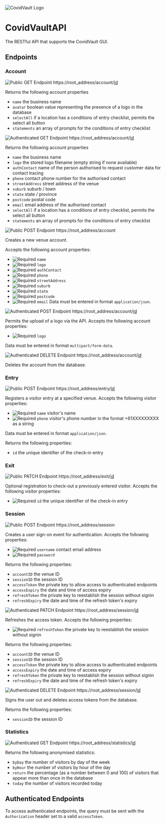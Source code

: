 ![CovidVault Logo](https://www.simpleprogramming.com.au/covid/files/logo-banner.png "CovidVault")

# CovidVaultAPI
The RESTful API that supports the CovidVault GUI.

## Endpoints
### Account
![Public GET Endpoint](https://img.shields.io/badge/Public-GET-green) https://root_address/account/[id](/ "Account ID")

Returns the following account properties
- `name` the business name
- `avatar` boolean value representing the presence of a logo in the database
- `selectAll` if a location has a conditions of entry checklist, permits the select all button
- `statements` an array of prompts for the conditions of entry checklist

![Authenticated GET Endpoint](https://img.shields.io/badge/Authenticated-GET-green) https://root_address/account/[id](/ "Account ID")

Returns the following account properties
- `name` the business name
- `logo` the stored logo filename (empty string if none available)
- `authContact` name of the person authorised to request customer data for contact tracing
- `phone` contact phone number for the authorised contact
- `streetAddress` street address of the venue
- `suburb` suburb / town
- `state` state / province
- `postcode` postal code
- `email` email address of the authorised contact
- `selectAll` if a location has a conditions of entry checklist, permits the select all button
- `statements` an array of prompts for the conditions of entry checklist

![Public POST Endpoint](https://img.shields.io/badge/Public-POST-orange) https://root_address/account

Creates a new venue account.

Accepts the following account properties:
- ![Required](https://img.shields.io/badge/-Required-red) `name`
- ![Required](https://img.shields.io/badge/-Required-red) `logo`
- ![Required](https://img.shields.io/badge/-Required-red) `authContact`
- ![Required](https://img.shields.io/badge/-Required-red) `phone`
- ![Required](https://img.shields.io/badge/-Required-red) `streetAddress`
- ![Required](https://img.shields.io/badge/-Required-red) `suburb`
- ![Required](https://img.shields.io/badge/-Required-red) `state`
- ![Required](https://img.shields.io/badge/-Required-red) `postcode`
- ![Required](https://img.shields.io/badge/-Required-red) `email`
Data must be entered in format `application/json`.

![Authenticated POST Endpoint](https://img.shields.io/badge/Authenticated-POST-orange) https://root_address/account/[id](/ "Account ID")

Permits the upload of a logo via the API. Accepts the following account properties:
- ![Required](https://img.shields.io/badge/-Required-red) `logo`

Data must be entered in format `multipart/form-data`.

![Authenticated DELETE Endpoint](https://img.shields.io/badge/Authenticated-DELETE-red) https://root_address/account/[id](/ "Account ID")

Deletes the account from the database.

### Entry
![Public POST Endpoint](https://img.shields.io/badge/Public-POST-orange) https://root_address/entry/[id](/ "Account ID")

Registers a visitor entry at a specified venue. Accepts the following visitor properties:
- ![Required](https://img.shields.io/badge/-Required-red) `name` visitor's name
- ![Required](https://img.shields.io/badge/-Required-red) `phone` visitor's phone number in the format +61XXXXXXXXX as a string

Data must be entered in format `application/json`.

Returns the following properties:
- `id` the unique identifier of the check-in entry

### Exit
![Public PATCH Endpoint](https://img.shields.io/badge/Public-PATCH-grey) https://root_address/exit/[id](/ "Entry ID")

Optional registration to check-out a previously entered visitor. Accepts the following visitor properties:
- ![Required](https://img.shields.io/badge/-Required-red) `id` the unique identifier of the check-in entry

### Session
![Public POST Endpoint](https://img.shields.io/badge/Public-POST-orange) https://root_address/session

Creates a user sign-on event for authentication. Accepts the following properties:
- ![Required](https://img.shields.io/badge/-Required-red) `username` contact email address
- ![Required](https://img.shields.io/badge/-Required-red) `password`

Returns the following properties:
- `accountID` the venue ID
- `sessionID` the session ID
- `accessToken` the private key to allow access to authenticated endpoints
- `accessExpiry` the date and time of access expiry
- `refreshToken` the private key to reestablish the session without signin
- `refreshExpiry` the date and time of the refresh token's expiry

![Authenticated PATCH Endpoint](https://img.shields.io/badge/Authenticated-PATCH-grey) https://root_address/session/[id](/ "Session ID")

Refreshes the access token. Accepts the following properties:
- ![Required](https://img.shields.io/badge/-Required-red) `refreshToken` the private key to reestablish the session without signin

Returns the following properties:
- `accountID` the venue ID
- `sessionID` the session ID
- `accessToken` the private key to allow access to authenticated endpoints
- `accessExpiry` the date and time of access expiry
- `refreshToken` the private key to reestablish the session without signin
- `refreshExpiry` the date and time of the refresh token's expiry

![Authenticated DELETE Endpoint](https://img.shields.io/badge/Authenticated-DELETE-red) https://root_address/session/[id](/ "Session ID")

Signs the user out and deletes access tokens from the database.

Returns the following properties:
- `sessionID` the session ID

### Statistics
![Authenticated GET Endpoint](https://img.shields.io/badge/Authenticated-GET-orange) https://root_address/statistics/[id](/ "Account ID")

Returns the following anonymised statistics:
- `byDay` the number of visitors by day of the week
- `byHour` the number of visitors by hour of the day
- `return` the percentage (as a number between 0 and 100) of visitors that appear more than once in the database
- `today` the number of visitors recorded today

## Authenticated Endpoints
To access authenticated endpoints, the query must be sent with the `Authorization` header set to a valid `accessToken`.